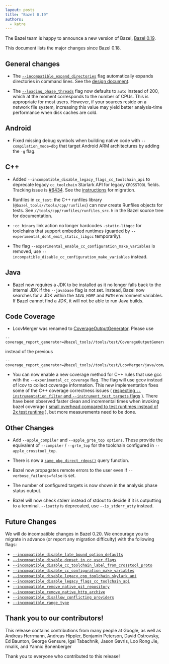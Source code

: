 ```yaml
---
layout: posts
title: "Bazel 0.19"
authors:
  - katre
---
```


The Bazel team is happy to announce a new version of Bazel, [Bazel 0.19](https://github.com/bazelbuild/bazel/releases/tag/0.19.0).

This document lists the major changes since Bazel 0.18.

## General changes

* The [`--incompatible_expand_directories`](https://docs.bazel.build/versions/master/skylark/backward-compatibility.html#expand-directories-in-args) flag automatically expands directories in command lines. See the [design document](https://docs.google.com/document/d/11agWFiOUiz2htBLj6swPTob5z78TrCxm8DQE4uJLOwM).

* The [`--loading_phase_threads`](https://docs.bazel.build/versions/master/command-line-reference.html#flag--loading_phase_threads) flag now defaults to `auto` instead of 200, which at the moment corresponds to the number of CPUs. This is appropriate for most users. However, if your sources reside on a network file system, increasing this value may yield better analysis-time performance when disk caches are cold.

## Android

* Fixed missing debug symbols when building native code with `--compilation_mode=dbg` that target Android ARM architectures by adding the `-g` flag.

## C++

* Added `--incompatible_disable_legacy_flags_cc_toolchain_api` to deprecate legacy `cc_toolchain` Starlark API for legacy `CROSSTOOL` fields. Tracking issue is [#6434](https://github.com/bazelbuild/bazel/issues/6434). See the [instructions](https://docs.bazel.build/versions/master/skylark/backward-compatibility.html#disable-legacy-c-toolchain-api) for migration.

* Runfiles in `cc_test`: the C++ runfiles library (`@bazel_tools//tools/cpp/runfiles`) can now create Runfiles objects for tests. See `//tools/cpp/runfiles/runfiles_src.h` in the Bazel source tree for documentation.

* `:cc_binary` link action no longer hardcodes `-static-libgcc` for toolchains that support embedded runtimes (guarded by `--experimental_dont_emit_static_libgcc` temporarily).

* The flag `--experimental_enable_cc_configuration_make_variables` is removed, use `--incompatible_disable_cc_configuration_make_variables` instead.

## Java

* Bazel now requires a JDK to be installed as it no longer falls back to the internal JDK if the `--javabase` flag is not set. Instead, Bazel now searches for a JDK within the `JAVA_HOME` and `PATH` environment variables. If Bazel cannot find a JDK, it will not be able to run Java builds. 

## Code Coverage

* LcovMerger was renamed to [CoverageOutputGenerator](https://github.com/bazelbuild/bazel/pull/6137). Please use 
```
--coverage_report_generator=@bazel_tools//tools/test/CoverageOutputGenerator/java/com/google/devtools/coverageoutputgenerator:Main
```

instead of the previous 

```
--coverage_report_generator=@bazel_tools//tools/test/LcovMerger/java/com/google/devtools/lcovmerger:Main
```


* You can now enable a new coverage method for C++ rules that use gcc with the `--experimental_cc_coverage` flag. The flag will use gcov instead of lcov to collect coverage information. This new implementation fixes
some of the C++ coverage correctness issues ( [respecting `--instrumentation_filter` and `--instrument_test_targets` flags](https://github.com/bazelbuild/bazel/issues/6129) ). 
There have been observed faster clean and incremental times when invoking bazel coverage ( [small overhead compared to test runtimes instead of 2x test runtime](https://github.com/bazelbuild/bazel/issues/5882) ), but more measurements need to be done.


## Other Changes

* Add `--apple_compiler` and `--apple_grte_top options`. These provide the equivalent of `--compiler` / `--grte_top` for the toolchain configured in `--apple_crosstool_top`.

* There is now a [`same_pkg_direct_rdeps()`](https://docs.bazel.build/versions/master/query.html#same_pkg_direct_rdeps) query function.

* Bazel now propagates remote errors to the user even if `--verbose_failures=false` is set.

* The number of configured targets is now shown in the analysis phase status output.

* Bazel will now check stderr instead of stdout to decide if it is outputting to a terminal.  `--isatty` is deprecated, use `--is_stderr_atty` instead.

## Future Changes

We will do incompatible changes in Bazel 0.20. We encourage you to migrate in advance (or report any migration difficulty) with the following flags:

* [`--incompatible_disable_late_bound_option_defaults`](https://docs.bazel.build/versions/master/skylark/backward-compatibility.html#disable-late-bound-option-defaults)
* [`--incompatible_disable_depset_in_cc_user_flags`](https://docs.bazel.build/versions/master/skylark/backward-compatibility.html#disable-depsets-in-c-toolchain-api-in-user-flags)
* [`--incompatible_disable_cc_toolchain_label_from_crosstool_proto`](https://docs.bazel.build/versions/master/skylark/backward-compatibility.html#disallow-using-crosstool-to-select-the-cc_toolchain-label)
* [`--incompatible_disable_cc_configuration_make_variables`](https://github.com/bazelbuild/bazel/issues/6381)
* [`--incompatible_disable_legacy_cpp_toolchain_skylark_api`](https://docs.bazel.build/versions/master/skylark/backward-compatibility.html#disable-legacy-c-configuration-api)
* [`--incompatible_disable_legacy_flags_cc_toolchain_api`](https://docs.bazel.build/versions/master/skylark/backward-compatibility.html#disable-legacy-c-toolchain-api)
* [`--incompatible_remove_native_git_repository`](https://docs.bazel.build/versions/master/skylark/backward-compatibility.html#remove-native-git-repository)
* [`--incompatible_remove_native_http_archive`](https://docs.bazel.build/versions/master/skylark/backward-compatibility.html#remove-native-http-archive)
* [`--incompatible_disallow_conflicting_providers`](https://github.com/bazelbuild/bazel/issues/5902)
* [`--incompatible_range_type`](https://github.com/bazelbuild/bazel/issues/5264)

## Thank you to our contributors!

This release contains contributions from many people at Google, as well as Andreas Herrmann, Andreas Hippler, Benjamin Peterson, David Ostrovsky, Ed Baunton, George Gensure, Igal Tabachnik, Jason Gavris, Loo Rong Jie, rmalik, and Yannic Bonenberger

Thank you to everyone who contributed to this release!

